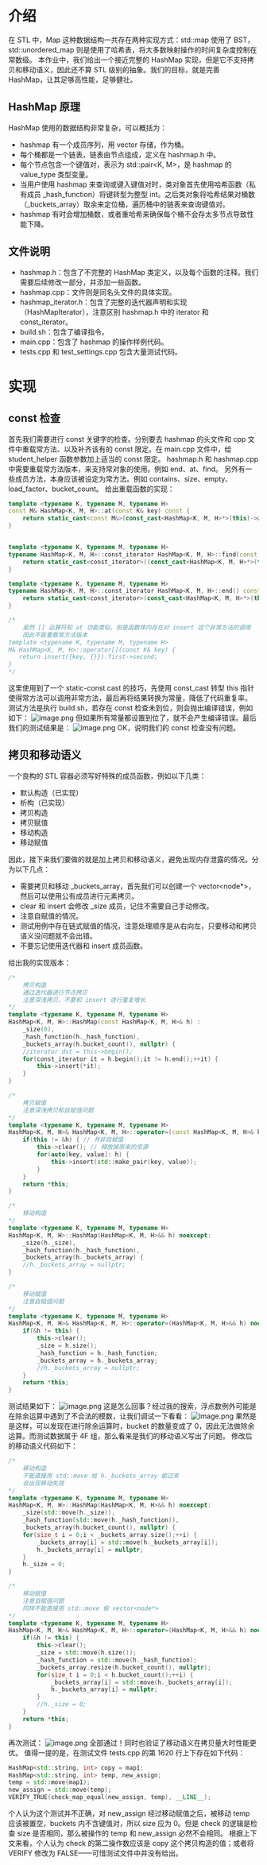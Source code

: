 # 介绍
在 STL 中，Map 这种数据结构一共存在两种实现方式：std::map 使用了 BST，std::unordered_map 则是使用了哈希表，将大多数映射操作的时间复杂度控制在常数级。
本作业中，我们给出一个接近完整的 HashMap 实现，但是它不支持拷贝和移动语义，因此还不算 STL 级别的抽象。我们的目标，就是完善 HashMap，让其足够高性能，足够健壮。
## HashMap 原理
HashMap 使用的数据结构非常复杂，可以概括为：

- hashmap 有一个成员序列，用 vector 存储，作为桶。
- 每个桶都是一个链表，链表由节点组成，定义在 hashmap.h 中。
- 每个节点包含一个键值对，表示为 std::pair<K, M>，是 hashmap 的 value_type 类型变量。
- 当用户使用 hashmap 来查询或键入键值对时，类对象首先使用哈希函数（私有成员 _hash_function）将键转型为整型 int。之后类对象将哈希结果对桶数（_buckets_array）取余来定位桶，遍历桶中的链表来查询键值对。
- hashmap 有时会增加桶数，或者重哈希来确保每个桶不会存太多节点导致性能下降。
## 文件说明

- hashmap.h：包含了不完整的 HashMap 类定义，以及每个函数的注释。我们需要后续修改一部分，并添加一些函数。
- hashmap.cpp：文件则是同名头文件的具体实现。
- hashmap_iterator.h：包含了完整的迭代器声明和实现（HashMapIterator），注意区别 hashmap.h 中的 iterator 和 const_iterator。
- build.sh：包含了编译指令。
- main.cpp：包含了 hashmap 的操作样例代码。
- tests.cpp 和 test_settings.cpp 包含大量测试代码。
# 实现
## const 检查
首先我们需要进行 const 关键字的检查。分别要去 hashmap 的头文件和 cpp 文件中重载常方法、以及补齐该有的 const 限定。在 main.cpp 文件中，给 student_helper 函数参数加上适当的 const 限定。
hashmap.h 和 hashmap.cpp 中需要重载常方法版本，来支持常对象的使用。例如 end、at、find。
另外有一些成员方法，本身应该被设定为常方法。例如 contains、size、empty、load_factor、bucket_count。
给出重载函数的实现：
```cpp
template <typename K, typename M, typename H>
const M& HashMap<K, M, H>::at(const K& key) const {
    return static_cast<const M&>(const_cast<HashMap<K, M, H>*>(this)->at(key));
}


template <typename K, typename M, typename H>
typename HashMap<K, M, H>::const_iterator HashMap<K, M, H>::find(const K& key) const {
    return static_cast<const_iterator>((const_cast<HashMap<K, M, H>*>(this)->find(key)));
}

template <typename K, typename M, typename H>
typename HashMap<K, M, H>::const_iterator HashMap<K, M, H>::end() const {
    return static_cast<const_iterator>(const_cast<HashMap<K, M, H>*>(this)->end());
}

/*
    虽然 [] 运算符和 at 功能类似，但是函数体内存在对 insert 这个非常方法的调用
    因此不能重载常方法版本
template <typename K, typename M, typename H>
M& HashMap<K, M, H>::operator[](const K& key) {
   return insert({key, {}}).first->second;
}
*/
```
这里使用到了一个 static-const cast 的技巧，先使用 const_cast 转型 this 指针使得常方法可以调用非常方法，最后再将结果转换为常量，降低了代码重复率。
测试方法是执行 build.sh，若存在 const 检查未到位，则会抛出编译错误，例如如下：
![image.png](https://cdn.nlark.com/yuque/0/2024/png/43291115/1722183978973-e8fb3c1c-6453-4687-ad70-7020f501492f.png#averageHue=%2322201f&clientId=ud089ab67-ed95-4&from=paste&height=193&id=u834ad639&originHeight=290&originWidth=1384&originalType=binary&ratio=1.5&rotation=0&showTitle=false&size=52703&status=done&style=none&taskId=u91445824-34a3-48f8-9465-b0132934542&title=&width=922.6666666666666)
但如果所有常量都设置到位了，就不会产生编译错误。最后我们的测试结果是：
![image.png](https://cdn.nlark.com/yuque/0/2024/png/43291115/1722183874362-98fd55bb-54e0-45ff-bafa-82ebb8d94de1.png#averageHue=%232c2a27&clientId=ud089ab67-ed95-4&from=paste&height=44&id=u33ff9d72&originHeight=66&originWidth=827&originalType=binary&ratio=1.5&rotation=0&showTitle=false&size=14556&status=done&style=none&taskId=ub3276c76-8a7a-425a-bf3b-190083eec3e&title=&width=551.3333333333334)
OK，说明我们的 const 检查没有问题。

## 拷贝和移动语义
一个良构的 STL 容器必须写好特殊的成员函数，例如以下几类：

- 默认构造（已实现）
- 析构（已实现）
- 拷贝构造
- 拷贝赋值
- 移动构造
- 移动赋值

因此，接下来我们要做的就是加上拷贝和移动语义，避免出现内存泄露的情况。分为以下几点：

- 需要拷贝和移动 _buckets_array，首先我们可以创建一个 vector<node*>，然后可以使用公有成员进行元素拷贝。
- clear 和 insert 会修改 _size 成员，记住不需要自己手动修改。
- 注意自赋值的情况。
- 测试用例中存在链式赋值的情况，注意处理顺序是从右向左，只要移动和拷贝语义没问题就不会出错。
- 不要忘记使用迭代器和 insert 成员函数。

给出我的实现版本：
```cpp
/*
    拷贝构造
    通过迭代器进行节点拷贝
    注意深浅拷贝，不要和 insert 进行重复增长
*/
template <typename K, typename M, typename H>
HashMap<K, M, H>::HashMap(const HashMap<K, M, H>& h) :
    _size(0),
    _hash_function(h._hash_function),
    _buckets_array(h.bucket_count(), nullptr) {
    //iterator dst = this->begin();
    for(const_iterator it = h.begin();it != h.end();++it) {
        this->insert(*it);
    } 
}

/*
    拷贝赋值
    注意深浅拷贝和自赋值问题
*/
template <typename K, typename M, typename H>
HashMap<K, M, H>& HashMap<K, M, H>::operator=(const HashMap<K, M, H>& h) {
    if(this != &h) { // 并非自赋值
        this->clear(); // 释放掉原来的资源
        for(auto[key, value]: h) {
            this->insert(std::make_pair(key, value));
        }
    }
    return *this;
}

/*
    移动构造
*/
template <typename K, typename M, typename H>
HashMap<K, M, H>::HashMap(HashMap<K, M, H>&& h) noexcept:
    _size(h._size),
    _hash_function(h._hash_function),
    _buckets_array(h._buckets_array) {
    //h._buckets_array = nullptr;
}

/*
    移动赋值
    注意自赋值问题
*/
template <typename K, typename M, typename H>
HashMap<K, M, H>& HashMap<K, M, H>::operator=(HashMap<K, M, H>&& h) noexcept {
    if(&h != this) {
        this->clear();
        _size = h.size();
        _hash_function = h._hash_function;
        _buckets_array = h._buckets_array;
        //h._buckets_array = nullptr;
    }
    return *this;
}

```
测试结果如下：
![image.png](https://cdn.nlark.com/yuque/0/2024/png/43291115/1722245901640-ff5d3af7-5aee-41b2-b7db-79d9a0bfdf63.png#averageHue=%2321201f&clientId=u97f19e84-6c49-4&from=paste&height=145&id=ufbcbeeb5&originHeight=218&originWidth=521&originalType=binary&ratio=1.5&rotation=0&showTitle=false&size=20215&status=done&style=none&taskId=ue0d4ddd7-e6e2-48fa-9f81-36d56d9f526&title=&width=347.3333333333333)
这是怎么回事？经过我的搜索，浮点数例外可能是在除余运算中遇到了不合法的模数，让我们调试一下看看：
![image.png](https://cdn.nlark.com/yuque/0/2024/png/43291115/1722246142763-fffe6edc-4193-4671-9d65-cfc3bad48d98.png#averageHue=%23665e2e&clientId=u97f19e84-6c49-4&from=paste&height=444&id=u95cb0359&originHeight=666&originWidth=1664&originalType=binary&ratio=1.5&rotation=0&showTitle=false&size=181774&status=done&style=none&taskId=uae8a3c2a-258f-4c46-8ef8-30a98207ed1&title=&width=1109.3333333333333)
果然是是这样，可以发现在进行除余运算时，bucket 的数量变成了 0，因此无法做除余运算。而测试数据属于 4F 组，那么看来是我们的移动语义写出了问题。
修改后的移动语义代码如下：
```cpp
/*
    移动构造
    不能直接用 std::move 给 h._buckets_array 偷过来
    会出现移动失效
*/
template <typename K, typename M, typename H>
HashMap<K, M, H>::HashMap(HashMap<K, M, H>&& h) noexcept:
    _size(std::move(h._size)),
    _hash_function(std::move(h._hash_function)),
    _buckets_array(h.bucket_count(), nullptr) {
    for(size_t i = 0;i < _buckets_array.size();++i) {
        _buckets_array[i] = std::move(h._buckets_array[i]);
        h._buckets_array[i] = nullptr;
    }
    h._size = 0;
}

/*
    移动赋值
    注意自赋值问题
    同样不能直接用 std::move 偷 vector<node*>
*/
template <typename K, typename M, typename H>
HashMap<K, M, H>& HashMap<K, M, H>::operator=(HashMap<K, M, H>&& h) noexcept {
    if(&h != this) {
        this->clear();
        _size = std::move(h.size());
        _hash_function = std::move(h._hash_function);
        _buckets_array.resize(h.bucket_count(), nullptr);
        for(size_t i = 0;i < h.bucket_count();++i) {
            _buckets_array[i] = std::move(h._buckets_array[i]);
            h._buckets_array[i] = nullptr;
        }
        //h._size = 0;
    }
    return *this;
}
```
再次测试：
![image.png](https://cdn.nlark.com/yuque/0/2024/png/43291115/1722248392020-553993e7-6563-442a-95a7-3616b5afba43.png#averageHue=%23232120&clientId=u97f19e84-6c49-4&from=paste&height=479&id=ubdd41533&originHeight=718&originWidth=490&originalType=binary&ratio=1.5&rotation=0&showTitle=false&size=63470&status=done&style=none&taskId=u9a09a1d3-148e-49c9-abc6-3a7cee2b6c5&title=&width=326.6666666666667)
全部通过！同时也验证了移动语义在拷贝量大时性能更优。
值得一提的是，在测试文件 tests.cpp 的第 1620 行上下存在如下代码：
```cpp
HashMap<std::string, int> copy = map1;
HashMap<std::string, int> temp, new_assign;
temp = std::move(map1);
new_assign = std::move(temp);
VERIFY_TRUE(check_map_equal(new_assign, temp), __LINE__);
```
个人认为这个测试并不正确，对 new_assign 经过移动赋值之后，被移动 temp 应该被置空，buckets 内不含键值对，所以 size 应为 0。但是 check 的逻辑是检查 size 是否相同，那么被操作的 temp 和 new_assign 必然不会相同。
根据上下文来看，个人认为 check 的第二操作数应该是 copy 这个拷贝构造的值；或者将 VERIFY 修改为 FALSE——可惜测试文件中并没有给出。
